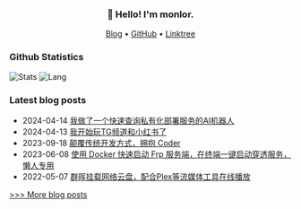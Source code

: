 
<h3 align="center">👋 Hello! I'm monlor.</h3>

<p align="center">
  <a href="https://www.monlor.com">Blog</a> •
  <a href="https://github.com/monlor">GitHub</a> •
  <a href="https://linktr.ee/monlor">Linktree</a>
</p>

### Github Statistics

![Stats](https://github-readme-stats.vercel.app/api?username=monlor&show_icons=true&layout=compact&count_private=true&hide_title=true&theme=default&)
![Lang](https://github-readme-stats.vercel.app/api/top-langs/?username=monlor&layout=compact&count_private=true&theme=default&hide=css,html,javascript)

### Latest blog posts

- 2024-04-14 [我做了一个快速查询私有化部署服务的AI机器人](https://www.monlor.com/archives/128/)
- 2024-04-13 [我开始玩TG频道和小红书了](https://www.monlor.com/archives/127/)
- 2023-09-18 [颠覆传统开发方式，拥抱 Coder](https://www.monlor.com/archives/117/)
- 2023-06-08 [使用 Docker 快速启动 Frp 服务端，在终端一键启动穿透服务，懒人专用](https://www.monlor.com/archives/110/)
- 2022-05-07 [群晖挂载网络云盘，配合Plex等流媒体工具在线播放](https://www.monlor.com/archives/99/)

[>>> More blog posts](https://www.monlor.com/archive.html)
